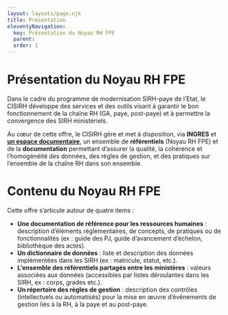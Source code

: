 ```yaml
---
layout: layouts/page.njk
title: Présentation
eleventyNavigation:
  key: Présentation du Noyau RH FPE
  parent:
  order: 1
---
```


# Présentation du Noyau RH FPE

Dans le cadre du programme de modernisation SIRH-paye de l’Etat, le CISIRH développe des services et des outils visant à garantir le bon fonctionnement de la chaîne RH (GA, paye, post-paye) et à permettre la convergence des SIRH ministériels.

Au cœur de cette offre, le CISIRH gère et met à disposition, via **INGRES** et [**un espace documentaire**](https://cisirh.github.io/espace-noyau/#/), un ensemble de **référentiels** (Noyau RH FPE) et de la **documentation** permettant d’assurer la qualité, la cohérence et l’homogénéité des données, des règles de gestion, et des pratiques sur l’ensemble de la chaîne RH dans son ensemble.

# Contenu du Noyau RH FPE
Cette offre s’articule autour de quatre items :
- **Une documentation de référence pour les ressources humaines** : description d’éléments réglementaires, de concepts, de pratiques ou de fonctionnalités (ex : guide des PJ, guide d’avancement d’échelon, bibliothèque des actes).
- **Un dictionnaire de données** : liste et description des données implémentées dans les SIRH (ex : matricule, statut, etc.).
- **L'ensemble des référentiels partagés entre les ministères** : valeurs associées aux données (accessibles par listes déroulantes dans les SIRH, ex : corps, grades etc.).
- **Un répertoire des règles de gestion** : description des contrôles (intellectuels ou automatisés) pour la mise en œuvre d’événements de gestion liés à la RH, à la paye et au post-paye.

